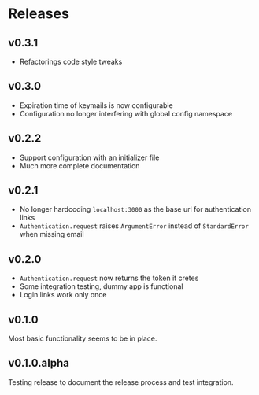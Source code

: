 # Releases

## v0.3.1

- Refactorings code style tweaks

## v0.3.0

- Expiration time of keymails is now configurable
- Configuration no longer interfering with global config namespace

## v0.2.2

- Support configuration with an initializer file
- Much more complete documentation

## v0.2.1

- No longer hardcoding `localhost:3000` as the base url for authentication links
- `Authentication.request` raises `ArgumentError` instead of `StandardError` when missing email

## v0.2.0

- `Authentication.request` now returns the token it cretes
- Some integration testing, dummy app is functional
- Login links work only once

## v0.1.0

Most basic functionality seems to be in place.

## v0.1.0.alpha

Testing release to document the release process and test integration.

